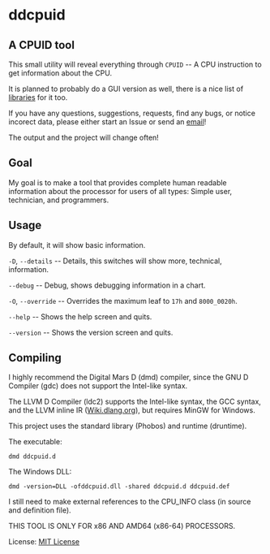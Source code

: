 # ddcpuid
## A CPUID tool

This small utility will reveal everything through `CPUID` -- A CPU instruction to get information about the CPU.

It is planned to probably do a GUI version as well, there is a nice list of [libraries](https://wiki.dlang.org/Libraries_and_Frameworks) for it too.

If you have any questions, suggestions, requests, find any bugs, or notice incorect data, please either start an Issue or send an [email](mailto:devddstuff@gmail.com)!

The output and the project will change often!

## Goal

My goal is to make a tool that provides complete human readable information about the processor for users of all types: Simple user, technician, and programmers.

## Usage

By default, it will show basic information.

`-D`, `--details` -- Details, this switches will show more, technical, information.

`--debug` -- Debug, shows debugging information in a chart.

`-O`, `--override` -- Overrides the maximum leaf to `17h` and `8000_0020h`.

`--help` -- Shows the help screen and quits.

`--version` -- Shows the version screen and quits.

## Compiling
I highly recommend the Digital Mars D (dmd) compiler, since the GNU D Compiler (gdc) does not support the Intel-like syntax.

The LLVM D Compiler (ldc2) supports the Intel-like syntax, the GCC syntax, and the LLVM inline IR ([Wiki.dlang.org](https://wiki.dlang.org/LDC_inline_IR)), but requires MinGW for Windows.

This project uses the standard library (Phobos) and runtime (druntime).

The executable:
```
dmd ddcpuid.d
```

The Windows DLL:
```
dmd -version=DLL -ofddcpuid.dll -shared ddcpuid.d ddcpuid.def
```

I still need to make external references to the CPU_INFO class (in source and definition file).

THIS TOOL IS ONLY FOR x86 AND AMD64 (x86-64) PROCESSORS.

License: [MIT License](LICENSE)